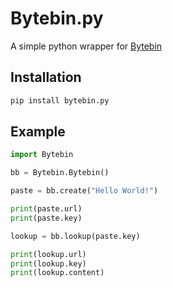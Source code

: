 # Bytebin.py

A simple python wrapper for [Bytebin](https://bytebin.dev/)

## Installation

```sh
pip install bytebin.py
```

## Example

```py
import Bytebin

bb = Bytebin.Bytebin()

paste = bb.create("Hello World!")

print(paste.url)
print(paste.key)

lookup = bb.lookup(paste.key)

print(lookup.url)
print(lookup.key)
print(lookup.content)
```
